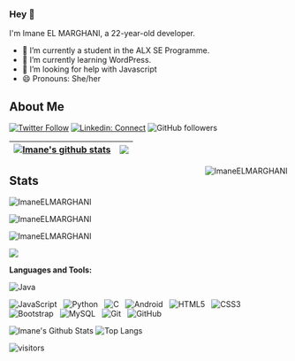### Hey 👋
I'm Imane EL MARGHANI, a 22-year-old developer.

  - 🔭 I’m currently a student in the ALX SE Programme.
  - 🌱 I’m currently learning WordPress.
  - 🤔 I’m looking for help with Javascript
  - 😄 Pronouns: She/her
## About Me
[![Twitter Follow](https://img.shields.io/twitter/follow/misteranmol?label=Follow)](https://twitter.com/EmmanMargn)
[![Linkedin: Connect](https://img.shields.io/badge/-Connect-blue?style=flat-square&logo=Linkedin&logoColor=white&link=https://www.linkedin.com/in/ImaneELMARGHANI/)](https://www.linkedin.com/in/imane-e-b0a849201/)
![GitHub followers](https://img.shields.io/github/followers/ImaneELMARGHANI?label=Follow&style=social)











| <a href="https://github.com/ImaneELMARGHANI/github-readme-stats"><img align="center" src="https://github-readme-stats.vercel.app/api?username=ImaneELMARGHANI&show_icons=true&include_all_commits=true&theme=buefy&hide_border=true" alt="Imane's github stats" /></a> | <a href="https://github.com/ImaneELMARGHANI/github-readme-stats"><img align="center" src="https://github-readme-stats.vercel.app/api/top-langs/?username=ImaneELMARGHANI&layout=compact&theme=buefy&hide_border=true" /></a> |
| ------------- | ------------- |

<a href="#macropower-title">
  <img src="https://raw.githubusercontent.com/ImaneELMARGHANI/github-stats-transparent/output/generated/overview.svg" alt="ImaneELMARGHANI" align="right" />
</a>

## Stats

<p><img src="https://github-readme-stats.vercel.app/api?username=ImaneELMARGHANI&theme=material-palenight&hide_border=false&include_all_commits=false&count_private=false" alt="ImaneELMARGHANI" /></p>
<p><img src="https://github-readme-streak-stats.herokuapp.com/?user=ImaneELMARGHANI&theme=material-palenight&hide_border=false" alt="ImaneELMARGHANI" /></p>
<p><img src="https://github-readme-stats.vercel.app/api/top-langs/?username=ImaneELMARGHANI&theme=material-palenight&hide_border=false&include_all_commits=false&count_private=false&layout=compact" alt="ImaneELMARGHANI" /></p>

![](https://github-profile-trophy.vercel.app/?username=ImaneELMARGHANI&theme=dracula&no-frame=false&no-bg=false&margin-w=4)


          

**Languages and Tools:** 

![Java](https://img.shields.io/badge/-Java-black?logo=java&style=social)&nbsp;&nbsp;

![JavaScript](https://img.shields.io/badge/-JavaScript-black?logo=javascript&style=social)&nbsp;&nbsp;
![Python](https://img.shields.io/badge/-Python-black?logo=Python&style=social)&nbsp;&nbsp;
![C](https://img.shields.io/badge/-C-black?logo=c&style=social)&nbsp;&nbsp;
![Android](https://img.shields.io/badge/-Android-black?logo=android&style=social)&nbsp;&nbsp;
![HTML5](https://img.shields.io/badge/-HTML5-black?logo=html5&style=social)&nbsp;&nbsp;
![CSS3](https://img.shields.io/badge/-CSS3-black?logo=css3&style=social)&nbsp;&nbsp;
![Bootstrap](https://img.shields.io/badge/-Bootstrap-black?logo=bootstrap&style=social)&nbsp;&nbsp;
![MySQL](https://img.shields.io/badge/-MySQL-black?logo=mysql&style=social)&nbsp;&nbsp;
![Git](https://img.shields.io/badge/-Git-black?logo=git&style=social)&nbsp;&nbsp;
![GitHub](https://img.shields.io/badge/-GitHub-black?logo=github&style=social)&nbsp;&nbsp;


![Imane's Github Stats](https://github-readme-stats.vercel.app/api?username=ImaneELMARGHANI&count_private=true&show_icons=true&include_all_commits=true)
![Top Langs](https://github-readme-stats.vercel.app/api/top-langs/?username=ImaneELMARGHANI&hide=TeX&layout=compact)

![visitors](https://visitor-badge.laobi.icu/badge?page_id=ImaneELMARGHANI.ImaneELMARGHANI)
<!--
**ImaneELMARGHANI/ImaneELMARGHANI** is a ✨ _special_ ✨ repository because its `README.md` (this file) appears on your GitHub profile.

Here are some ideas to get you started:

- 🔭 I’m currently working on ...
- 🌱 I’m currently learning ...
- 👯 I’m looking to collaborate on ...
- 🤔 I’m looking for help with ...
- 💬 Ask me about ...
- 📫 How to reach me: ...
- 😄 Pronouns: ...
- ⚡ Fun fact: ...
-->
